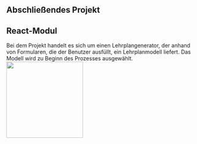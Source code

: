 ## Abschließendes Projekt 
## React-Modul

<div>
Bei dem Projekt handelt es sich um einen Lehrplangenerator, der anhand von Formularen, die der Benutzer ausfüllt, ein Lehrplanmodell liefert. 
Das Modell wird zu Beginn des Prozesses ausgewählt. 
</div>

<img width="200" src="/projektFotos-Readme/startseit.png">
